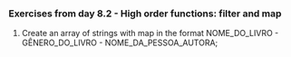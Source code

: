 ### Exercises from day 8.2 - High order functions: filter and map

1. Create an array of strings with map in the format NOME_DO_LIVRO - GÊNERO_DO_LIVRO - NOME_DA_PESSOA_AUTORA;